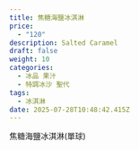```yaml
---
title: 焦糖海鹽冰淇淋
price:
  - "120"
description: Salted Caramel
draft: false
weight: 10
categories:
  - 冰品 果汁
  - 特調冰沙 聖代
tags:
  - 冰淇淋
date: 2025-07-28T10:48:42.415Z
---
```

焦糖海鹽冰淇淋(單球)